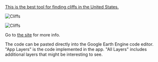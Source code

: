 [This is the best tool for finding cliffs in the United States.](https://relativeradness.users.earthengine.app/view/cliffs)

![Cliffs](https://media.giphy.com/media/97k0I9lZmvf5xzQK2L/giphy-downsized.gif)

![Cliffs](https://media.giphy.com/media/elRmM3PfsE1s7BKTrk/giphy.gif?cid=790b76117335d14ed91d21fe88bc0ce3ae8cf7da88c66335&rid=giphy.gif&ct=g)

Go to [the site](https://sites.google.com/view/relativelyrad/cliff-classification/app-video) for more info. 


The code can be pasted directly into the Google Earth Engine code editor. "App Layers" is the code implemented in the app. "All Layers" includes additional layers that might be interesting to see. 

